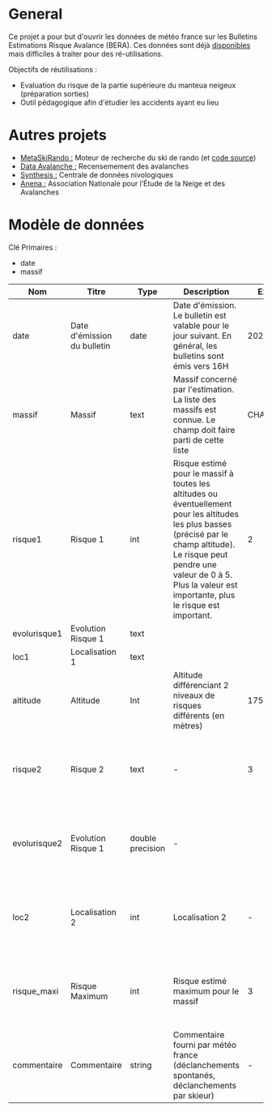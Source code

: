 # General

Ce projet a pour but d'ouvrir les données de météo france sur les Bulletins Estimations Risque Avalance (BERA).
Ces données sont déjà [disponibles](https://donneespubliques.meteofrance.fr/?fond=produit&id_produit=265&id_rubrique=50) mais difficiles à traiter pour des ré-utilisations.

Objectifs de réutilisations :
  - Evaluation du risque de la partie supérieure du manteua neigeux (préparation sorties)
  - Outil pédagogique afin d'étudier les accidents ayant eu lieu

# Autres projets
- [MetaSkiRando :](https://www.metaskirando.ovh/Nivo.php) Moteur de recherche du ski de rando (et [code source](https://github.com/c2corg/metaskirando))
- [Data Avalanche :](http://www.data-avalanche.org) Recensemement des avalanches
- [Synthesis :](http://www.data-avalanche.org/synthesis/) Centrale de données nivologiques
- [Anena :](https://www.anena.org/)  Association Nationale pour l’Étude de la Neige et des Avalanches

# Modèle de données
Clé Primaires :
- date
- massif

|Nom|Titre|Type|Description|Exemple|Propriétés|
|-|-|-|-|-|-|
|date|Date d'émission du bulletin|date|Date d'émission. Le bulletin est valable pour le jour suivant. En général, les bulletins sont émis vers 16H|2022-01-31|Valeur obligatoire|
|massif|Massif|text|Massif concerné par l'estimation. La liste des massifs est connue. Le champ doit faire parti de cette liste|CHARTREUSE|Valeur obligatoire|
|risque1|Risque 1|int|Risque estimé pour le massif à toutes les altitudes ou éventuellement pour les altitudes les plus basses (précisé par le champ altitude). Le risque peut pendre une valeur de 0 à 5. Plus la valeur est importante, plus le risque est important. |2|Valeur obligatoire|
|evolurisque1| Evolution Risque 1|text||||
|loc1|Localisation 1|text|||
|altitude|Altitude|Int|Altitude différenciant 2 niveaux de risques différents (en mètres)|1750|Valeur optionnelle|
|risque2|Risque 2|text| - |3|Valeur optionnelle (sauf si le champ altitude n'est pas vide)|
|evolurisque2|Evolution Risque 1|double precision| -  ||Valeur optionnelle (sauf si le champ altitude n'est pas vide)|
|loc2|Localisation 2|int|Localisation 2| - | Valeur optionnelle (sauf si le champ altitude n'est pas vide)|
|risque_maxi|Risque Maximum|int|Risque estimé maximum pour le massif| 3 | Valeur optionnelle (sauf si le champ altitude n'est pas vide)|
|commentaire|Commentaire|string|Commentaire fourni par météo france (déclanchements spontanés, déclanchements par skieur)| - | Valeur optionnelle|
